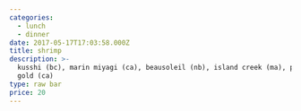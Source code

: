 ```yaml
---
categories:
  - lunch
  - dinner
date: 2017-05-17T17:03:58.000Z
title: shrimp
description: >-
  kusshi (bc), marin miyagi (ca), beausoleil (nb), island creek (ma), pacific
  gold (ca)
type: raw bar
price: 20
---
```



